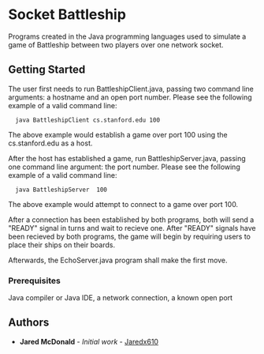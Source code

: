 # Socket Battleship
Programs created in the Java programming languages used to simulate a game of Battleship between two players over one network socket.

## Getting Started
  The user first needs to run BattleshipClient.java, passing two command line arguments: a hostname and an open port number. Please see the following example of a valid command line:
```
  java BattleshipClient cs.stanford.edu 100
```
  The above example would establish a game over port 100 using the cs.stanford.edu as a host.

After the host has established a game, run BattleshipServer.java, passing one command line argument: the port number. Please see the following example of a valid command line:
```
  java BattleshipServer  100
```
The above example would attempt to connect to a game over port 100.

After a connection has been established by both programs, both will send a "READY" signal in turns and wait to recieve one.
After "READY" signals have been recieved by both programs, the game will begin by requiring users to place their ships on their boards.

Afterwards, the EchoServer.java program shall make the first move.

### Prerequisites

Java compiler or Java IDE, a network connection, a known open port

## Authors

* **Jared McDonald** - *Initial work* - [Jaredx610](https://github.com/Jaredx610)
